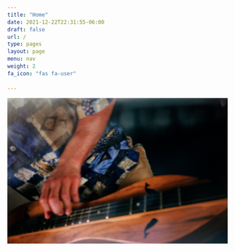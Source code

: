 ```yaml
---
title: "Home"
date: 2021-12-22T22:31:55-06:00
draft: false
url: /
type: pages
layout: page
menu: nav
weight: 2
fa_icon: "fas fa-user"

---
```

![dulcimer](dulcimer_action.jpg)